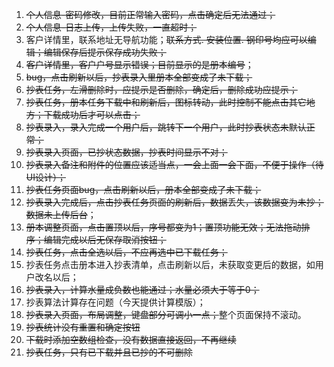 1. ~~个人信息-密码修改，目前正常输入密码，点击确定后无法通过；~~
2. ~~个人信息-日志上传，上传失败，一直超时；~~
3. 客户详情里，联系地址无导航功能；~~联系方式. 安装位置. 钢印号均应可以编辑；编辑保存后提示保存成功失败；~~
4. ~~客户详情里，客户户号显示错误；目前显示的是册本编号~~；
5. ~~bug，点击刷新以后，抄表录入里册本全部变成了未下载；~~
6. ~~抄表任务，左滑删除时，应提示是否删除，确定后，删除成功应提示；~~
7. ~~抄表任务，册本任务下载中和刷新后，图标转动，此时控制不能点击其它地方；下载成功后才可以点击；~~
8. ~~抄表录入，录入完成一个用户后，跳转下一个用户，此时抄表状态未默认正常；~~
9. ~~抄表录入页面，已抄状态数据，抄表时间显示不对；~~
10. ~~抄表录入备注和附件的位置应该适当点，一会上面一会下面，不便于操作（待UI设计）；~~
11. ~~抄表任务页面bug，点击刷新以后，册本全部变成了未下载；~~
12. ~~抄表录入完成后，点击抄表任务页面的刷新后，数据丢失，该数据变为未抄；数据未上传后台~~；
13. ~~册本调整页面，点击置顶以后，序号都变为1；置顶功能无效；无法拖动排序；编辑完成以后无保存取消按钮；~~
14. ~~抄表任务，点击全选以后，不应再选中已下载任务；~~
15. 抄表任务点击册本进入抄表清单，点击刷新以后，未获取变更后的数据，如用户改名以后；
16. ~~抄表录入，计算水量成负数也能通过；水量必须大于等于0；~~
17. 抄表算法计算存在问题（今天提供计算模版）；
18. ~~抄表录入页面，布局调整，键盘部分可调小一点；~~整个页面保持不滚动。
19. ~~抄表统计没有重置和确定按钮~~
20. ~~下载时添加空数组检查，没有数据直接返回，不再继续~~
21. ~~抄表任务，只有已下载并且已抄的不可删除~~

